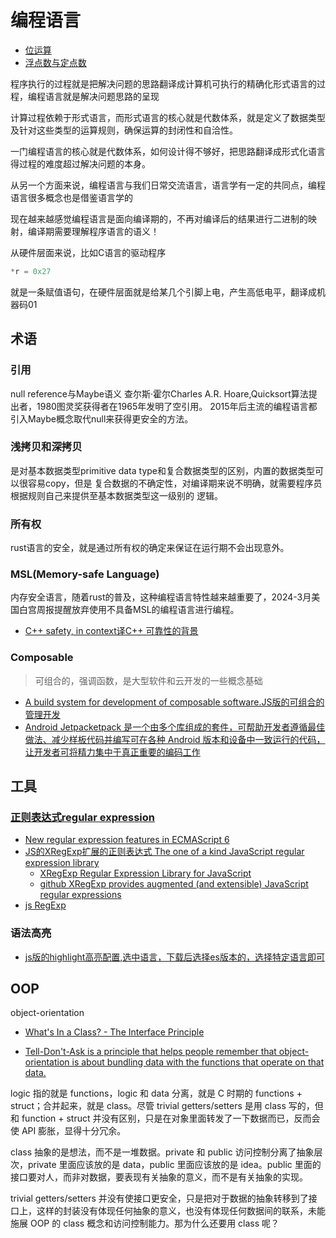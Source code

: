 # 编程语言

- [位运算](/cpl/tools/bit.md)
- [浮点数与定点数](/cpl/tools/number.md)

程序执行的过程就是把解决问题的思路翻译成计算机可执行的精确化形式语言的过程，编程语言就是解决问题思路的呈现

计算过程依赖于形式语言，而形式语言的核心就是代数体系，就是定义了数据类型及针对这些类型的运算规则，确保运算的封闭性和自洽性。

一门编程语言的核心就是代数体系，如何设计得不够好，把思路翻译成形式化语言得过程的难度超过解决问题的本身。

从另一个方面来说，编程语言与我们日常交流语言，语言学有一定的共同点，编程语言很多概念也是借鉴语言学的

现在越来越感觉编程语言是面向编译期的，不再对编译后的结果进行二进制的映射，编译期需要理解程序语言的语义！

从硬件层面来说，比如C语言的驱动程序
```c
*r = 0x27 
```
就是一条赋值语句，在硬件层面就是给某几个引脚上电，产生高低电平，翻译成机器码01

## 术语

### 引用
null reference与Maybe语义
查尔斯·霍尔Charles A.R. Hoare,Quicksort算法提出者，1980图灵奖获得者在1965年发明了空引用。
2015年后主流的编程语言都引入Maybe概念取代null来获得更安全的方法。

### 浅拷贝和深拷贝
是对基本数据类型primitive data type和复合数据类型的区别，内置的数据类型可以很容易copy，但是
复合数据的不确定性，对编译期来说不明确，就需要程序员根据规则自己来提供至基本数据类型这一级别的
逻辑。

### 所有权
rust语言的安全，就是通过所有权的确定来保证在运行期不会出现意外。

### MSL(Memory-safe Language)
内存安全语言，随着rust的普及，这种编程语言特性越来越重要了，2024-3月美国白宫周报提醒放弃使用不具备MSL的编程语言进行编程。
- [C++ safety, in context译C++ 可靠性的背景](https://herbsutter.com/2024/03/11/safety-in-context/)

### Composable
> 可组合的，强调函数，是大型软件和云开发的一些概念基础

- [A build system for development of composable software.JS版的可组合的管理开发](https://github.com/teambit/bit)
- [Android Jetpacketpack 是一个由多个库组成的套件，可帮助开发者遵循最佳做法、减少样板代码并编写可在各种 Android 版本和设备中一致运行的代码，让开发者可将精力集中于真正重要的编码工作](https://developer.android.google.cn/jetpack?hl=zh-cn)

## 工具

### [正则表达式regular expression](https://www.regular-expressions.info/)
- [New regular expression features in ECMAScript 6](https://2ality.com/2015/07/regexp-es6.html)
- [JS的XRegExp扩展的正则表达式 The one of a kind JavaScript regular expression library](https://xregexp.com/)
    - [XRegExp Regular Expression Library for JavaScript](https://www.regular-expressions.info/xregexp.html)
    - [github XRegExp provides augmented (and extensible) JavaScript regular expressions](https://github.com/slevithan/xregexp)
- [js RegExp](/cpl/js/regularExpressions.js)

### 语法高亮

- [js版的highlight高亮配置,选中语言，下载后选择es版本的，选择特定语言即可](https://highlightjs.org/download)


## OOP
 object-orientation

- [What's In a Class? - The Interface Principle](http://www.gotw.ca/publications/mill02.htm)

- [Tell-Don't-Ask is a principle that helps people remember that object-orientation is about bundling data with the functions that operate on that data.](https://martinfowler.com/bliki/TellDontAsk.html)

logic 指的就是 functions，logic 和 data 分离，就是 C 时期的 functions + struct；合并起来，就是 class。尽管 trivial getters/setters 是用 class 写的，但和 function + struct 并没有区别，只是在对象里面转发了一下数据而已，反而会使 API 膨胀，显得十分冗余。

class 抽象的是想法，而不是一堆数据。private 和 public 访问控制分离了抽象层次，private 里面应该放的是 data，public 里面应该放的是 idea。public 里面的接口要对人，而非对数据，要表现有关抽象的意义，而不是有关抽象的实现。

trivial getters/setters 并没有使接口更安全，只是把对于数据的抽象转移到了接口上，这样的封装没有体现任何抽象的意义，也没有体现任何数据间的联系，未能施展 OOP 的 class 概念和访问控制能力。那为什么还要用 class 呢？
